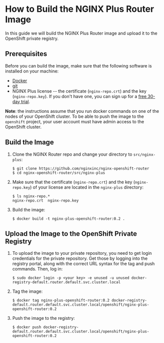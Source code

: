 # How to Build the NGINX Plus Router Image

In this guide we will build the NGINX Plus Router image and upload it to the OpenShift private registry.

## Prerequisites

Before you can build the image, make sure that the following software is installed on your machine:
* [Docker](https://www.docker.com/products/docker)
* [git](https://git-scm.com/)
* NGINX Plus license -- the certificate (`nginx-repo.crt`) and the key (`nginx-repo.key`). If you don't have one, you can sign up for a [free 30-day trial](https://www.nginx.com/free-trial-request/).

**Note**: the instructions assume that you run docker commands on one of the nodes of your OpenShift cluster. To be able to push the image to the `openshift` project, your user account must have admin access to the OpenShift cluster.

## Build the Image

1. Clone the NGINX Router repo and change your directory to `src/nginx-plus`:
    ```
    $ git clone https://github.com/nginxinc/nginx-openshift-router
    $ cd nginx-openshift-router/src/nginx-plus
    ```

1. Make sure that the certificate (`nginx-repo.crt`) and the key (`nginx-repo.key`) of your license are located in the `nginx-plus` directory:
    ```
    $ ls nginx-repo.*
    nginx-repo.crt  nginx-repo.key
    ```

1. Build the image:
    ```
    $ docker build -t nginx-plus-openshift-router:0.2 .
    ```

## Upload the Image to the OpenShift Private Registry

1. To upload the image to your private repository, you need to get login credentials for the private repository. Get those by logging into the registry portal, along with the correct URL syntax for the tag and push commands. Then, log in:
    ```
    $ sudo docker login -p <your key> -e unused -u unused docker-registry-default.router.default.svc.cluster.local
    ```

1. Tag the image:
    ```
    $ docker tag nginx-plus-openshift-router:0.2 docker-registry-default.router.default.svc.cluster.local/openshift/nginx-plus-openshift-router:0.2
    ```

1. Push the image to the registry:
    ```
    $ docker push docker-registry-default.router.default.svc.cluster.local/openshift/nginx-plus-openshift-router:0.2
    ```

